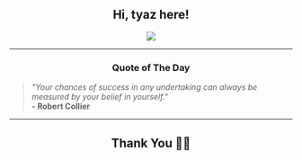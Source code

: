 <h2 align="center"> Hi, tyaz here!</h2>

<p align="center">
<a href="https://github.com/tyazx" alt="github streak"><img src="https://dvst-streak.herokuapp.com/?user=tyazx&theme=tokyonight&fire=DD472C"></a>
</p>

<hr>
<h3 align="center">Quote of The Day</h3>
<p align="center">
<blockquote>
<i>"Your chances of success in any undertaking can always be measured by your belief in yourself."</i>
<br>
<b>- Robert Collier</b>
</blockquote>
</p>


<hr>
<h2 align="center">Thank You 🙏🏼</h2>
